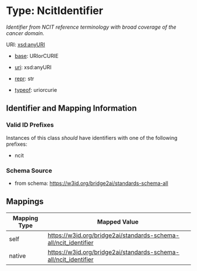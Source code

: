 # Type: NcitIdentifier 




_Identifier from NCIT reference terminology with broad coverage of the cancer domain._



URI: [xsd:anyURI](http://www.w3.org/2001/XMLSchema#anyURI)

* [base](https://w3id.org/linkml/base): URIorCURIE

* [uri](https://w3id.org/linkml/uri): xsd:anyURI

* [repr](https://w3id.org/linkml/repr): str

* [typeof](https://w3id.org/linkml/typeof): uriorcurie






## Identifier and Mapping Information


### Valid ID Prefixes

Instances of this class *should* have identifiers with one of the following prefixes:

* ncit







### Schema Source


* from schema: https://w3id.org/bridge2ai/standards-schema-all




## Mappings

| Mapping Type | Mapped Value |
| ---  | ---  |
| self | https://w3id.org/bridge2ai/standards-schema-all/ncit_identifier |
| native | https://w3id.org/bridge2ai/standards-schema-all/ncit_identifier |


